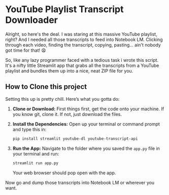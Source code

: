 # YouTube Playlist Transcript Downloader

Alright, so here's the deal. I was staring at this massive YouTube playlist, right? And I needed all those transcripts to feed into Notebook LM. Clicking through each video, finding the transcript, copying, pasting... ain't nobody got time for that! 😩

So, like any lazy programmer faced with a tedious task i wrote this script. It's a nifty little Streamlit app that grabs all the transcripts from a YouTube playlist and bundles them up into a nice, neat ZIP file for you.

## How to Clone this project

Setting this up is pretty chill. Here’s what you gotta do:

1.  **Clone or Download:**
    First things first, get the code onto your machine. If you know git, clone it. If not, just download the files.

2.  **Install the Dependencies:**
    Open up your terminal or command prompt and type this in:
    ```bash
    pip install streamlit youtube-dl youtube-transcript-api
    ```

3.  **Run the App:**
    Navigate to the folder where you saved the `app.py` file in your terminal and run:
    ```bash
    streamlit run app.py
    ```
    Your web browser should pop open with the app.


Now go and dump those transcripts into Notebook LM or wherever you want.
